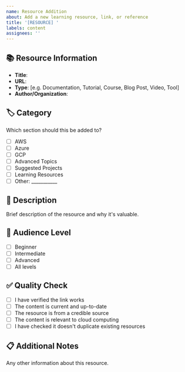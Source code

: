 ```yaml
---
name: Resource Addition
about: Add a new learning resource, link, or reference
title: '[RESOURCE] '
labels: content
assignees: ''
---
```


## 📚 Resource Information
- **Title**: 
- **URL**: 
- **Type**: [e.g. Documentation, Tutorial, Course, Blog Post, Video, Tool]
- **Author/Organization**: 

## 🏷️ Category
Which section should this be added to?
- [ ] AWS
- [ ] Azure
- [ ] GCP
- [ ] Advanced Topics
- [ ] Suggested Projects
- [ ] Learning Resources
- [ ] Other: ___________

## 📝 Description
Brief description of the resource and why it's valuable.

## 🎯 Audience Level
- [ ] Beginner
- [ ] Intermediate
- [ ] Advanced
- [ ] All levels

## ✅ Quality Check
- [ ] I have verified the link works
- [ ] The content is current and up-to-date
- [ ] The resource is from a credible source
- [ ] The content is relevant to cloud computing
- [ ] I have checked it doesn't duplicate existing resources

## 📋 Additional Notes
Any other information about this resource.